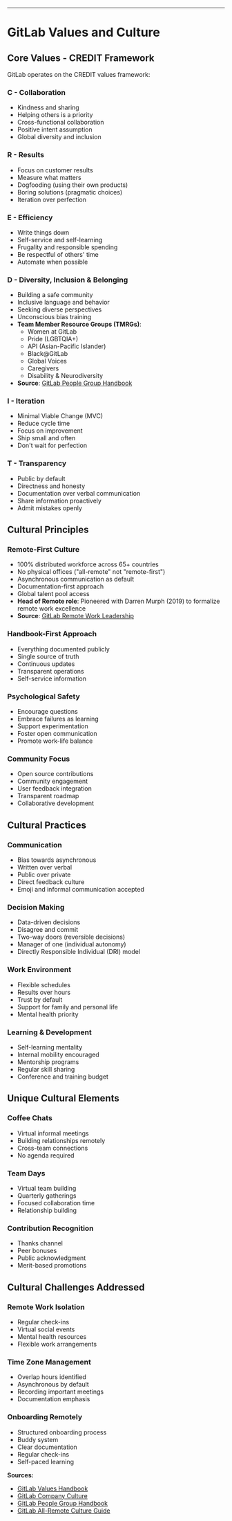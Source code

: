 
---

# GitLab Values and Culture

## Core Values - CREDIT Framework
GitLab operates on the CREDIT values framework:

### C - Collaboration
- Kindness and sharing
- Helping others is a priority
- Cross-functional collaboration
- Positive intent assumption
- Global diversity and inclusion

### R - Results
- Focus on customer results
- Measure what matters
- Dogfooding (using their own products)
- Boring solutions (pragmatic choices)
- Iteration over perfection

### E - Efficiency
- Write things down
- Self-service and self-learning
- Frugality and responsible spending
- Be respectful of others' time
- Automate when possible

### D - Diversity, Inclusion & Belonging
- Building a safe community
- Inclusive language and behavior
- Seeking diverse perspectives
- Unconscious bias training
- **Team Member Resource Groups (TMRGs)**:
  - Women at GitLab
  - Pride (LGBTQIA+)
  - API (Asian-Pacific Islander)
  - Black@GitLab
  - Global Voices
  - Caregivers
  - Disability & Neurodiversity
- **Source**: [GitLab People Group Handbook](https://handbook.gitlab.com/handbook/people-group/)

### I - Iteration
- Minimal Viable Change (MVC)
- Reduce cycle time
- Focus on improvement
- Ship small and often
- Don't wait for perfection

### T - Transparency
- Public by default
- Directness and honesty
- Documentation over verbal communication
- Share information proactively
- Admit mistakes openly

## Cultural Principles

### Remote-First Culture
- 100% distributed workforce across 65+ countries
- No physical offices ("all-remote" not "remote-first")
- Asynchronous communication as default
- Documentation-first approach
- Global talent pool access
- **Head of Remote role**: Pioneered with Darren Murph (2019) to formalize remote work excellence
- **Source**: [GitLab Remote Work Leadership](https://workinvirtual.com/demystifying-gitlab-handbook-the-ultimate-guide-to-remote-work-success-through-handbook-first-culture/)

### Handbook-First Approach
- Everything documented publicly
- Single source of truth
- Continuous updates
- Transparent operations
- Self-service information

### Psychological Safety
- Encourage questions
- Embrace failures as learning
- Support experimentation
- Foster open communication
- Promote work-life balance

### Community Focus
- Open source contributions
- Community engagement
- User feedback integration
- Transparent roadmap
- Collaborative development

## Cultural Practices

### Communication
- Bias towards asynchronous
- Written over verbal
- Public over private
- Direct feedback culture
- Emoji and informal communication accepted

### Decision Making
- Data-driven decisions
- Disagree and commit
- Two-way doors (reversible decisions)
- Manager of one (individual autonomy)
- Directly Responsible Individual (DRI) model

### Work Environment
- Flexible schedules
- Results over hours
- Trust by default
- Support for family and personal life
- Mental health priority

### Learning & Development
- Self-learning mentality
- Internal mobility encouraged
- Mentorship programs
- Regular skill sharing
- Conference and training budget

## Unique Cultural Elements

### Coffee Chats
- Virtual informal meetings
- Building relationships remotely
- Cross-team connections
- No agenda required

### Team Days
- Virtual team building
- Quarterly gatherings
- Focused collaboration time
- Relationship building

### Contribution Recognition
- Thanks channel
- Peer bonuses
- Public acknowledgment
- Merit-based promotions

## Cultural Challenges Addressed

### Remote Work Isolation
- Regular check-ins
- Virtual social events
- Mental health resources
- Flexible work arrangements

### Time Zone Management
- Overlap hours identified
- Asynchronous by default
- Recording important meetings
- Documentation emphasis

### Onboarding Remotely
- Structured onboarding process
- Buddy system
- Clear documentation
- Regular check-ins
- Self-paced learning

**Sources:**
- [GitLab Values Handbook](https://handbook.gitlab.com/handbook/values/)
- [GitLab Company Culture](https://handbook.gitlab.com/handbook/company/culture/)
- [GitLab People Group Handbook](https://handbook.gitlab.com/handbook/people-group/)
- [GitLab All-Remote Culture Guide](https://handbook.gitlab.com/handbook/company/culture/all-remote/building-culture/)